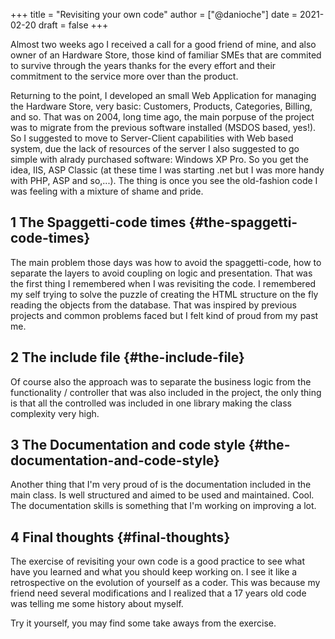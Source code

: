 +++
title = "Revisiting your own code"
author = ["@danioche"]
date = 2021-02-20
draft = false
+++

Almost two weeks ago I received a call for a good friend of mine, and also owner
of an Hardware Store, those kind of familiar SMEs that are commited to survive
through the years thanks for the every effort and their commitment to the
service more over than the product.

Returning to the point, I developed an small Web Application for managing the
Hardware Store, very basic: Customers, Products, Categories, Billing, and so.
That was on 2004, long time ago, the main porpuse of the project was to migrate
from the previous software installed (MSDOS based, yes!). So I suggested to move
to Server-Client capabilities with Web based system, due the lack of resources
of the server I also suggested to go simple with alrady purchased software:
Windows XP Pro. So you get the idea, IIS, ASP Classic (at these time I was
starting .net but I was more handy with PHP, ASP and so,...). The thing is once
you see the old-fashion code I was feeling with a mixture of shame and pride.


## <span class="section-num">1</span> The Spaggetti-code times {#the-spaggetti-code-times}

The main problem those days was how to avoid the spaggetti-code, how to separate
the layers to avoid coupling on logic and presentation. That was the first thing
I remembered when I was revisiting the code. I remembered my self trying to
solve the puzzle of creating the HTML structure on the fly reading the objects
from the database. That was inspired by previous projects and common problems faced
but I felt kind of proud from my past me.


## <span class="section-num">2</span> The include file {#the-include-file}

Of course also the approach was to separate the business logic from the
functionality / controller that was also included in the project, the only thing
is that all the controlled was included in one library making the class complexity
very high.


## <span class="section-num">3</span> The Documentation and code style {#the-documentation-and-code-style}

Another thing that I'm very proud of is the documentation included in the main
class. Is well structured and aimed to be used and maintained. Cool. The
documentation skills is something that I'm working on improving a lot.


## <span class="section-num">4</span> Final thoughts {#final-thoughts}

The exercise of revisiting your own code is a good practice to see what have you
learned and what you should keep working on. I see it like a retrospective on
the evolution of yourself as a coder. This was because my friend need several
modifications and I realized that a 17 years old code was telling me some
history about myself.

Try it yourself, you may find some take aways from the exercise.
